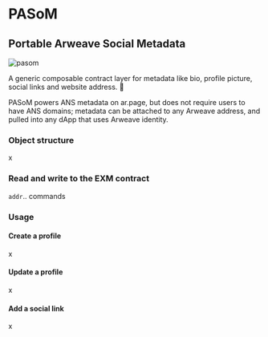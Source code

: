 # PASoM
## Portable Arweave Social Metadata

![pasom](https://user-images.githubusercontent.com/69069725/223976692-4003d128-e795-4da0-8fea-ab6ee25b63a8.png)

A generic composable contract layer for metadata like bio, profile picture, social links and website address. 👥

PASoM powers ANS metadata on ar.page, but does not require users to have ANS domains; metadata can be attached to any Arweave address, and pulled into any dApp that uses Arweave identity.

### Object structure
x

### Read and write to the EXM contract
`addr`.. commands

### Usage
#### Create a profile
x

#### Update a profile
x

#### Add a social link
x

